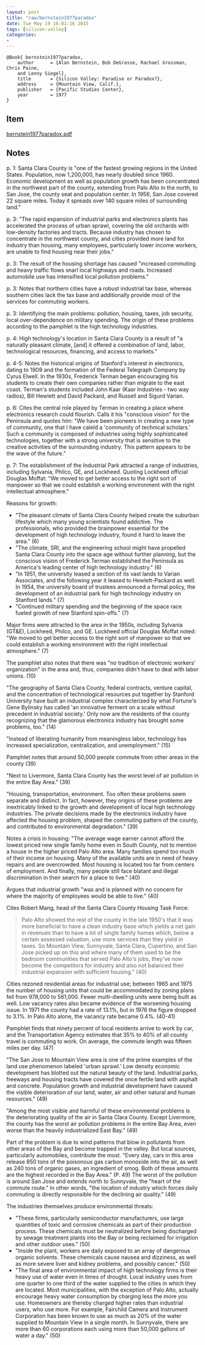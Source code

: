 ```yaml
---
layout: post
title: "raw/bernstein1977paradox"
date: Tue May 19 16:01:16 2015
tags: [silicon-valley]
categories: 
- 
---
```


~~~~~{.bib}
@Book{ bernstein1977paradox,
	author      = {Alan Bernstein, Bob DeGrasse, Rachael Grossman, Chris Paine, 
	and Lenny Siegel},
	title       = {Silicon Valley: Paradise or Paradox?},
	address     = {Mountain View, Calif.},
	publisher   = {Pacific Studies Center},
	year        = 1977
}
~~~~~

## Item

[bernstein1977paradox.pdf](/files/bernstein1977paradox.pdf)

## Notes

p. 1: Santa Clara County is "one of the fastest growing regions in the United 
States. Population, now 1,200,000, has nearly doubled since 1960. Economic 
development as well as population growth has been concentrated in the 
northwest part of the county, extending from Palo Alto in the north, to San 
Jose, the county seat and population center. In 1956, San Jose covered 22 
square miles. Today it spreads over 140 square miles of surrounding land."

p. 3: "The rapid expansion of industrial parks and electronics plants has 
accelerated the process of urban sprawl, covering the old orchards with 
low-density factories and tracts. Because industry has chosen to concentrate 
in the northwest county, and cities provided more land for industry than 
housing, many employees, particularly lower income workers, are unable to 
find housing near their jobs."

p. 3: The result of the housing shortage has caused "increased commuting and 
heavy traffic flows snarl local highways and roads. Increased automobile use 
has intensified local pollution problems."

p. 3: Notes that northern cities have a robust industrial tax base, whereas 
southern cities lack the tax base and additionally provide most of the 
services for commuting workers.

p. 3: Identifying the main problems: pollution, housing, taxes, job security, 
local over-dependence on military spending. The origin of these problems 
according to the pamphlet is the high technology industries.

p. 4: High technology's location in Santa Clara County is a result of "a 
naturally pleasant climate, [and] it offered a combination of land, labor, 
technological resources, financing, and access to markets."

p. 4-5: Notes the historical origins of Stanford's interest in electronics, 
dating to 1909 and the formation of the Federal Telegraph Company by Cyrus 
Elwell. In the 1930s, Frederick Terman began encouraging his students to 
create their own companies rather than migrate to the east coast. Terman's 
students included John Kaar (Kaar Industries - two way radios), Bill Hewlett 
and David Packard, and Russell and Sigurd Varian. 

p. 6: Cites the central role played by Terman in creating a place where 
electronics research could flourish. Calls it his "conscious vision" for the 
Peninsula and quotes him: "We have been pioneers in creating a new type of 
community, one that I have caleld a 'community of technical scholars.' Such a 
community is composed of industries using highly sophisticated technologies, 
together with a strong university that is sensitive to the creative activities 
of the surrounding industry. This pattern appears to be the wave of the 
future."

p. 7: The establishment of the Industrial Park attracted a range of 
industries, including Sylvania, Philco, GE, and Lockheed. Quoting Lockheed 
official Douglas Moffat: "We moved to get better access to the right sort of 
manpower so that we could establish a working environment with the right 
intellectual atmosphere."

Reasons for growth:

- "The pleasant climate of Santa Clara County helped create the suburban lifestyle which many young scientists found addictive. The professionals, who provided the brainpower essential for the development of high technology industry, found it hard to leave the area." (6)
- "The climate, SRI, and the engineering school might have propelled Santa Clara County into the space age without further planning, but the conscious vision of Frederick Terman established the Peninsula as America's leading center of high technology industry." (6)
- "In 1951, the university leased a section of its vast lands to Varian Associates, and the following year it leased to Hewlett-Packard as well. In 1954, the university board of trustees announced a formal policy, the development of an industrial park for high technology industry on Stanford lands." (7)
- "Continued military spending and the beginning of the space race fueled growth of new Stanford spin-offs." (7)

Major firms were attracted to the area in the 1950s, including Sylvania (GT&E), Lockheed, Philco, and GE. Lockheed official Douglas Moffat noted: "We moved to get better access to the right sort of manpower so that we could establish a working environment with the right intellectual atmosphere." (7)

The pamphlet also notes that there was "no tradition of electronic workers' organization" in the area and, thus, companies didn't have to deal with labor unions. (10)

"The geography of Santa Clara County, federal contracts, venture capital, and the concentration of technological resources put together by Stanford University have built an industrial complex characterized by what Fortune's Gene Bylinsky has called 'an innovative ferment on a scale without precedent in industrial society.' Only now are the residents of the county recognizing that the glamorous electronics industry has brought some problems, too." (14)

"Instead of liberating humanity from meaningless labor, technology has increased specialization, centralization, and unemployment." (15)

Pamphlet notes that around 50,000 people commute from other areas in the county (39)

"Next to Livermore, Santa Clara County has the worst level of air pollution in the entire Bay Area." (39)

"Housing, transportation, environment. Too often these problems seem separate and distinct. In fact, however, they origins of these problems are inextricably linked to the growth and development of local high technology industries. The private decisions made by the electronics industry have affected the housing problem, shaped the commuting pattern of the county, and contributed to environmental degradation." (39)

Notes a crisis in housing: "The average wage earner cannot afford the lowest priced new single family home even in South County, not to mention a house in the higher priced Palo Alto area. Many families spend too much of their income on housing. Many of the available units are in need of heavy repairs and are overcrowded. Most housing is located too far from centers of employment. And finally, many people still face blatant and illegal discrimination in their search for a place to live." (40)

Argues that industrial growth "was and is planned with no concern for where the majority of employees would be able to live." (40)

Cites Robert Mang, head of the Santa Clara County Housing Task Force:

> Palo Alto showed the rest of the county in the late 1950's that it was more beneficial to have a clean industry base which yields a net gain in revenues than to have a lot of single family homes which, below a certain assessed valuation, use more services than they yield in taxes. So Mountain View, Sunnyvale, Santa Clara, Cupertino, and San Jose picked up on this and where many of them used to be the bedroom communities that served Palo Alto's jobs, they've now become the competitors for industry and also not balanced their industrial expansion with sufficient housing." (40) 

Cities rezoned residential areas for industrial use; between 1965 and 1975 the number of housing units that could be accommodated by zoning plans fell from 978,000 to 561,000. Fewer multi-dwelling units were being built as well. Low vacancy rates also became evidence of the worsening housing issue. In 1971 the county had a rate of 13.1%, but in 1976 the figure dropped to 3.1%. In Palo Alto alone, the vacancy rate became 0.4%. (40-41)

Pamphlet finds that ninety percent of local residents arrive to work by car, and the Transportation Agency estimates that 35% to 40% of all county travel is commuting to work. On average, the commute length was fifteen miles per day. (47)

"The San Jose to Mountain View area is one of the prime examples of the land use phenomenon labeled 'urban sprawl.' Low density economic development has blotted out the natural beauty of the land. Industrial parks, freeways and housing tracts have covered the once fertile land with asphalt and concrete. Population growth and industrial development have caused the visible deterioration of our land, water, air and other natural and human resources." (49)

"Among the most visible and harmful of these environmental problems is the deteriorating quality of the air in Santa Clara County. Except Livermore, the county has the worst air pollution problems in the entire Bay Area, even worse than the heavily industrialized East Bay." (49)

Part of the problem is due to wind patterns that blow in pollutants from other areas of the Bay and become trapped in the valley. But local sources, particularly automobiles, contribute the most. "Every day, cars in this area release 850 tons of the poisonous gas carbon monoxide into the air, as well as 240 tons of organic gases, an ingredient of smog. Both of these amounts are the highest recorded in the Bay Area." (P. 49) The worst of the pollution is around San Jose and extends north to Sunnyvale, the "heart of the commute route." In other words, "the location of industry which forces daily commuting is directly responsible for the declining air quality." (49)

The industries themselves produce environmental threats:

- "These firms, particularly semiconductor manufacturers, use large quantities of toxic and corrosive chemicals as part of their production process. These chemicals must be neutralized before being discharged by sewage treatment plants into the Bay or being reclaimed for irrigation and other outdoor uses." (50)
-	"Inside the plant, workers are daily exposed to an array of dangerous organic solvents. These chemicals cause nausea and dizziness, as well as more severe liver and kidney problems, and possibly cancer." (50)
-	"The final area of environmental impact of high technology firms is their heavy use of water even in times of drought. Local industry uses from one quarter to one third of the water supplied to the cities in which they are located. Most municipalities, with the exception of Palo Alto, actually encourage heavy water consumption by charging less the more you use. Homeowners are thereby charged higher rates than industrial users, who use more. For example, Fairchild Camera and Instrument Corporation has been known to use as much as 20% of the water supplied to Mountain View in a single month. In Sunnyvale, there are more than 60 corporations each using more than 50,000 gallons of water a day." (50)

